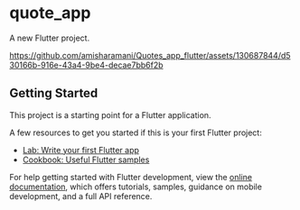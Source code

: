 # quote_app

A new Flutter project.


https://github.com/amisharamani/Quotes_app_flutter/assets/130687844/d530166b-916e-43a4-9be4-decae7bb6f2b


## Getting Started

This project is a starting point for a Flutter application.

A few resources to get you started if this is your first Flutter project:

- [Lab: Write your first Flutter app](https://docs.flutter.dev/get-started/codelab)
- [Cookbook: Useful Flutter samples](https://docs.flutter.dev/cookbook)

For help getting started with Flutter development, view the
[online documentation](https://docs.flutter.dev/), which offers tutorials,
samples, guidance on mobile development, and a full API reference.
